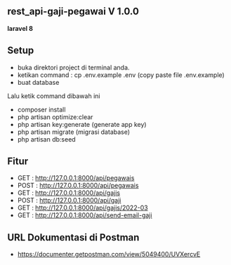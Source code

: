 ## rest_api-gaji-pegawai V 1.0.0
<p><b>
laravel 8
</b></p>

## Setup
- buka direktori project di terminal anda.
- ketikan command : cp .env.example .env (copy paste file .env.example)
- buat database 

Lalu ketik command dibawah ini
- composer install
- php artisan optimize:clear 
- php artisan key:generate (generate app key)
- php artisan migrate (migrasi database)
- php artisan db:seed 

## Fitur
- GET : http://127.0.0.1:8000/api/pegawais
- POST : http://127.0.0.1:8000/api/pegawais
- GET : http://127.0.0.1:8000/api/gajis
- POST : http://127.0.0.1:8000/api/gaji
- GET : http://127.0.0.1:8000/api/gajis/2022-03
- GET : http://127.0.0.1:8000/api/send-email-gaji

## URL Dokumentasi di Postman

- https://documenter.getpostman.com/view/5049400/UVXercvE